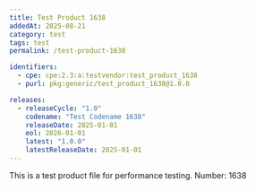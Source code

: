 ```yaml
---
title: Test Product 1638
addedAt: 2025-08-21
category: test
tags: test
permalink: /test-product-1638

identifiers:
  - cpe: cpe:2.3:a:testvendor:test_product_1638
  - purl: pkg:generic/test_product_1638@1.0.0

releases:
  - releaseCycle: "1.0"
    codename: "Test Codename 1638"
    releaseDate: 2025-01-01
    eol: 2026-01-01
    latest: "1.0.0"
    latestReleaseDate: 2025-01-01
---
```


This is a test product file for performance testing. Number: 1638
